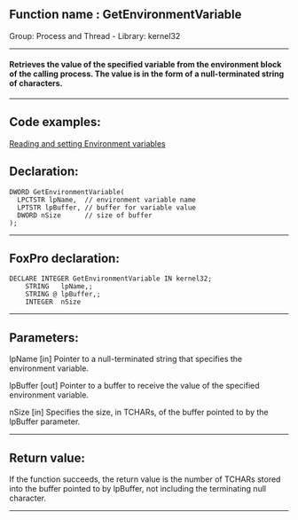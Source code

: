 
## Function name : GetEnvironmentVariable
Group: Process and Thread - Library: kernel32    
***  


#### Retrieves the value of the specified variable from the environment block of the calling process. The value is in the form of a null-terminated string of characters.
***  


## Code examples:
[Reading and setting Environment variables](../../samples/sample_152.md)  

## Declaration:
```foxpro  
DWORD GetEnvironmentVariable(
  LPCTSTR lpName,  // environment variable name
  LPTSTR lpBuffer, // buffer for variable value
  DWORD nSize      // size of buffer
);  
```  
***  


## FoxPro declaration:
```foxpro  
DECLARE INTEGER GetEnvironmentVariable IN kernel32;
	STRING   lpName,;
	STRING @ lpBuffer,;
	INTEGER  nSize  
```  
***  


## Parameters:
lpName 
[in] Pointer to a null-terminated string that specifies the environment variable. 

lpBuffer 
[out] Pointer to a buffer to receive the value of the specified environment variable. 

nSize 
[in] Specifies the size, in TCHARs, of the buffer pointed to by the lpBuffer parameter.  
***  


## Return value:
If the function succeeds, the return value is the number of TCHARs stored into the buffer pointed to by lpBuffer, not including the terminating null character.  
***  

